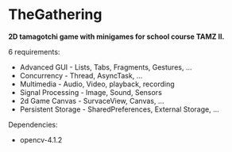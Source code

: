 # TheGathering
**2D tamagotchi game with minigames for school course TAMZ II.**

6 requirements:
- Advanced GUI - Lists, Tabs, Fragments, Gestures, ...
- Concurrency - Thread, AsyncTask, ...
- Multimedia - Audio, Video, playback, recording
- Signal Processing - Image, Sound, Sensors
- 2d Game Canvas - SurvaceView, Canvas, ...
- Persistent Storage - SharedPreferences, External Storage, ...

Dependencies:
- opencv-4.1.2